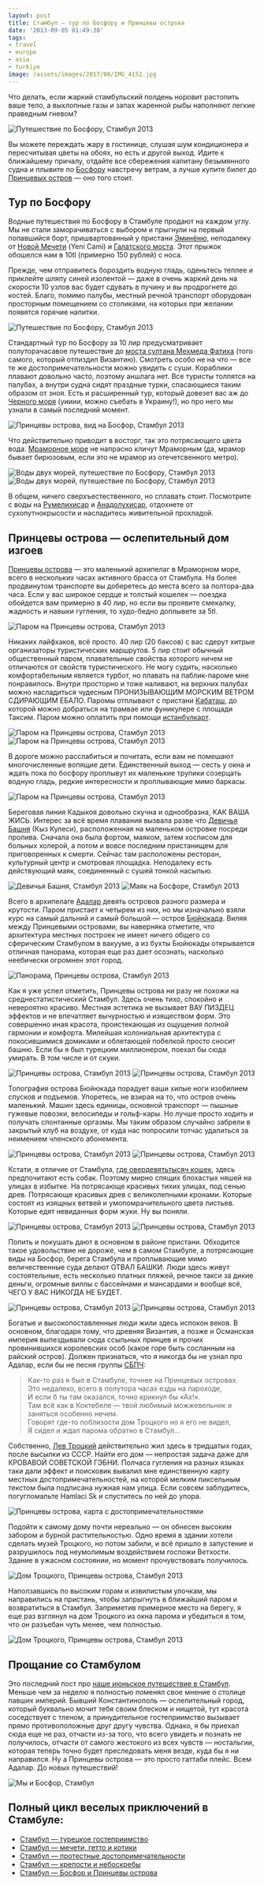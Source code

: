```yaml
---
layout: post
title: Стамбул — тур по Босфору и Принцевы острова
date: '2013-09-05 01:49:30'
tags:
- travel
- europe
- asia
- turkiye
image: /assets/images/2017/08/IMG_4152.jpg
---
```


Что делать, если жаркий стамбульский полдень норовит растопить ваше тело, а выхлопные газы и запах жаренной рыбы наполняют легкие праведным гневом?

![Путешествие по Босфору, Стамбул 2013](/assets/images/2017/08/IMG_4152.jpg)

Вы можете переждать жару в гостинице, слушая шум кондиционера и пересчитывая цветы на обоях, но есть и другой выход. Идите к ближайшему причалу, отдайте все сбережения капитану безымянного судна и плывите по [Босфору](http://ru.wikipedia.org/wiki/%D0%91%D0%BE%D1%81%D1%84%D0%BE%D1%80) навстречу ветрам, а лучше купите билет до [Принцевых остров](http://ru.wikipedia.org/wiki/%D0%9F%D1%80%D0%B8%D0%BD%D1%86%D0%B5%D0%B2%D1%8B_%D0%BE%D1%81%D1%82%D1%80%D0%BE%D0%B2%D0%B0) — оно того стоит.

## Тур по Босфору

Водные путешествия по Босфору в Стамбуле продают на каждом углу. Мы не стали заморачиваться с выбором и прыгнули на первый попавшийся борт, пришвартованный у пристани [Эминёню](https://www.google.com/maps/preview?authuser=0#!q=Emin%C3%B6n%C3%BC&data=!1m4!1m3!1d15962!2d28.9835269!3d41.0121028!4m28!2m15!1m13!1s0x14cab9ebb4a0df1b%3A0x741bb58aaeb5e9a2!3m8!1m3!1d15962!2d28.9835269!3d41.0121028!3m2!1i1920!2i1018!4f13.1!4m2!3d41.0177853!4d28.9728355!6z0K3QvNC40L3RkdC90Y4!5m11!1m10!1z0K3QvNC40L3RkdC90Y4!4m8!1m3!1d34571708!2d-95.677068!3d37.0625!3m2!1i1920!2i1018!4f13.1), неподалеку от [Новой Мечети](http://ru.wikipedia.org/wiki/%D0%9D%D0%BE%D0%B2%D0%B0%D1%8F_%D0%BC%D0%B5%D1%87%D0%B5%D1%82%D1%8C_(%D0%A1%D1%82%D0%B0%D0%BC%D0%B1%D1%83%D0%BB)) (Yeni Cami) и [Галатского моста](http://ru.wikipedia.org/wiki/%D0%93%D0%B0%D0%BB%D0%B0%D1%82%D1%81%D0%BA%D0%B8%D0%B9_%D0%BC%D0%BE%D1%81%D1%82). Этот прыжок обошелся нам в 10tl (примерно 150 рублей) с носа.

Прежде, чем отправитесь бороздить водную гладь, оденьтесь теплее и приклейте шляпу синей изолентой — даже в очень жаркий день на скорости 10 узлов вас будет сдувать в пучину и вы продрогнете до костей. Благо, помимо палубы, местный речной транспорт оборудован просторным помещением со столиками, на которых при желании появятся горячие напитки.

![Путешествие по Босфору, Стамбул 2013](/assets/images/2017/08/IMG_4157.jpg)

Стандартный тур по Босфору за 10 лир предусматривает полуторачасавое путешествие до [моста султана Мехмеда Фатиха](http://ru.wikipedia.org/wiki/%D0%9C%D0%BE%D1%81%D1%82_%D1%81%D1%83%D0%BB%D1%82%D0%B0%D0%BD%D0%B0_%D0%9C%D0%B5%D1%85%D0%BC%D0%B5%D0%B4%D0%B0_%D0%A4%D0%B0%D1%82%D0%B8%D1%85%D0%B0) (того самого, который отпиздил Византию). Смотреть особо не на что — все те же достопримечательности можно увидеть с суши. Кораблики плавают довольно часто, поэтому аншлага нет. Все туристы толпятся на палубах, а внутри судна сидят праздные турки, спасающиеся таким образом от зноя. Есть и расширенный тур, который довезет вас аж до [Черного моря](http://ru.wikipedia.org/wiki/%D0%A7%D1%91%D1%80%D0%BD%D0%BE%D0%B5_%D0%BC%D0%BE%D1%80%D0%B5)&nbsp;(уииии, можно съебать в Украину!), но про него мы узнали в самый последний момент.

![Принцевы острова, вид на Босфор, Стамбул 2013](/assets/images/2017/08/IMG_4351.jpg)

Что действительно приводит в восторг, так это потрясающего цвета вода. [Мраморное море](http://ru.wikipedia.org/wiki/%D0%9C%D1%80%D0%B0%D0%BC%D0%BE%D1%80%D0%BD%D0%BE%D0%B5_%D0%BC%D0%BE%D1%80%D0%B5) не напрасно кличут Мраморным (да, мрамор бывает бирюзовым, если это не мрамор из отечетсвенного метро).

![Воды двух морей, путешествие по Босфору, Стамбул 2013](/assets/images/2017/08/IMG_4082.jpg)
![Воды двух морей, путешествие по Босфору, Стамбул 2013](/assets/images/2017/08/IMG_4282.jpg)

В общем, ничего сверхъестественного, но сплавать стоит. Посмотрите с воды на [Румелихисар](/blog/2013/08/rumelihisari_sapphire_istanbul/ "Румелихисар и небоскреб Сапфир — две крепости Стамбула") и [Анадолухисар](http://ru.wikipedia.org/wiki/%D0%90%D0%BD%D0%B0%D0%B4%D0%BE%D0%BB%D1%83%D1%85%D0%B8%D1%81%D0%B0%D1%80), отдохнете от сухопутнокрысости и насладитесь живительной прохладой.

## Принцевы острова — ослепительный дом изгоев

[Принцевы острова](http://ru.wikipedia.org/wiki/%D0%9F%D1%80%D0%B8%D0%BD%D1%86%D0%B5%D0%B2%D1%8B_%D0%BE%D1%81%D1%82%D1%80%D0%BE%D0%B2%D0%B0) — это маленький архипелаг в Мраморном море, всего в нескольких часах активного брасса от Стамбула. На более продвинутом транспорте вы доберетесь до места всего за полтора-два часа. Если у вас широкое сердце и толстый кошелек — поездка обойдется вам примерно в 40 лир, но если вы проявите смекалку, жадность и навыки гугления, то худо-бедно доплывете за 5tl.

![Паром на Принцевы острова, Стамбул 2013](/assets/images/2017/08/IMG_4378.jpg)

Никаких лайфхаков, всё просто. 40 лир (20 баксов) с вас сдерут хитрые организаторы туристических маршрутов. 5 лир стоит обычный общественный паром, плавательные свойства которого ничем не отличаются от свойств туристического. Не могу судить, насколько комфортабельным является турбот, но плавать на паблик-пароме мне понравилось. Внутри просторно и тоже наливают, на верхних палубах можно насладиться чудесным ПРОНИЗЫВАЮЩИМ МОРСКИМ ВЕТРОМ СДИРАЮЩИМ ЕБАЛО. Паромы отплывают с пристани [Кабаташ](http://wikimapia.org/1097840/ru/%D0%9F%D1%80%D0%B8%D1%81%D1%82%D0%B0%D0%BD%D1%8C-%D0%9A%D0%B0%D0%B1%D0%B0%D1%82%D0%B0%D1%88-%D0%BE%D0%B4%D0%B8%D0%BD-%D0%B8%D0%B7-%D1%82%D0%B5%D1%80%D0%BC%D0%B8%D0%BD%D0%B0%D0%BB%D0%BE%D0%B2), до которой можно добраться на трамвае или фуникулере с площади Таксим. Паром можно оплатить при помощи [истанбулкарт](http://en.wikipedia.org/wiki/Istanbulkart).

![Паром на Принцевы острова, Стамбул 2013](/assets/images/2017/08/IMG_4291.jpg)
![Паром на Принцевы острова, Стамбул 2013](/assets/images/2017/08/IMG_4299.jpg)

В дороге можно расслабиться и почитать, если вам не помешают многочисленные вопящие дети. Единственный выход — сесть у окна и ждать пока по босфору проплывут их маленькие трупики созерцать водную гладь, редкие интересности и проплывающие мимо баркасы.

![Паром на Принцевы острова, Стамбул 2013](/assets/images/2017/08/IMG_4296.jpg)

Береговая линия Кадыкоя довольно скучна и однообразна, КАК ВАША ЖИСЬ. Интерес за всё время плавания вызвала разве что [Девичья Башня](http://ru.wikipedia.org/wiki/%D0%94%D0%B5%D0%B2%D0%B8%D1%87%D1%8C%D1%8F_%D0%B1%D0%B0%D1%88%D0%BD%D1%8F_(%D0%A1%D1%82%D0%B0%D0%BC%D0%B1%D1%83%D0%BB)) (Кыз Кулеси), расположенная на маленьком островке посреди пролива. Сначала она была фортом, маяком, затем хосписом для больных холерой, а потом и вовсе последним пристанищем для приговоренных к смерти. Сейчас там расположены ресторан, культурный центр и смотровая площадка. Неподалеку есть действующий маяк, соединенный с сушей тонкой насыпью.

![Девичья Башня, Стамбул 2013](/assets/images/2017/08/IMG_4256.jpg)
![Маяк на Босфоре, Стамбул 2013](/assets/images/2017/08/IMG_4276.jpg)

Всего в архипелаге [Адалар](http://ru.wikipedia.org/wiki/%D0%9F%D1%80%D0%B8%D0%BD%D1%86%D0%B5%D0%B2%D1%8B_%D0%BE%D1%81%D1%82%D1%80%D0%BE%D0%B2%D0%B0) девять островов разного размера и крутости. Паром пристает к четырем из них, но мы изначально взяли курс на самый дальний и самый большой — остров [Бюйюкада](https://www.google.ru/maps/preview#!q=Buyukada+Iskelesi+B%C3%BCy%C3%BCkada+%C4%B0skelesi&data=!1m4!1m3!1d31995!2d29.0929581!3d40.8682681!4m28!2m15!1m13!1s0x0%3A0x59943ea01b465308!3m8!1m3!1d31995!2d29.0929581!3d40.8682681!3m2!1i1920!2i1018!4f13.1!4m2!3d40.8737401!4d29.1273308!6zQsO8ecO8a2FkYSwgQWRhbGFyLCBUdXJrZXk!5m11!1m10!1zQsO8ecO8a2FkYSwgQWRhbGFyLCBUdXJrZXk!4m8!1m3!1d185265!2d60.6549335!3d56.813891!3m2!1i1920!2i1018!4f13.1). Виляя между Принцевыми островами, вы наверняка отметите, что архитектура местных построек не имеет ничего общего со сферическим Стамбулом в вакууме, а из бухты Бюйюкады открывается отличная панорама, которая еще раз дает осознать, насколько неебически огромнен этот город.

![Панорама, Принцевы острова, Стамбул 2013](/assets/images/2017/10/UNADJUSTEDNONRAW_thumb_39b1.jpg)

Как я уже успел отметить, Принцевы острова ни разу не похожи на среднестатистический Стамбул. Здесь очень тихо, спокойно и невероятно красиво. Местная эстетика не вызывает ВАУ ПИЗДЕЦ эффектов и не впечатляет вычурностью и изяществом форм. Это совершенно иная красота, проистекающая из ощущения полной гармонии и комфорта. Милейшая колониальная архитектура с покосившимися домиками и облетающей побелкой просто сносит башню. Если бы я был турецким миллионером, поехал бы сюда умирать. В том числе и от скуки.

![Принцевы острова, Стамбул 2013](/assets/images/2017/08/IMG_4325.jpg)
![Принцевы острова, Стамбул 2013](/assets/images/2017/08/IMG_4332.jpg)

Топография острова Бюйюкада порадует ваши хилые ноги изобилием спусков и подъемов. Упоретесь, не взирая на то, что остров очень маленький. Машин здесь единицы, основной транспорт — пышные гужевые повозки, велосипеды и гольф-кары. Но лучше просто ходить и получать спонтанные оргазмы. Мы таким образом случайно забрели в закрытый клуб на воздухе, от куда нас попросили тотчас удалиться за неимением членского абонемента.

![Принцевы острова, Стамбул 2013](/assets/images/2017/08/IMG_4328.jpg)
![Принцевы острова, Стамбул 2013](/assets/images/2017/08/IMG_4335.jpg)

Кстати, в отличие от Стамбула, [где овердевятьтысяч кошек](/blog/istanbul-south-european/ "Стамбул — южный берег Европейской части"), здесь предпочитают есть собак. Поэтому мирно спящих блохастых няшей на улицах в избытке. На потрясающе красивых тихих улицах, под сенью древ. Потрясающе красивых древ с великолепными кронами. Которые состоят из изящных ветвей и умопомрачительного цвета листьев. Которые едят невиданных форм жуки. Ну вы поняли.

![Принцевы острова, Стамбул 2013](/assets/images/2017/10/UNADJUSTEDNONRAW_thumb_39b7.jpg)
![Принцевы острова, Стамбул 2013](/assets/images/2017/10/UNADJUSTEDNONRAW_thumb_39c7.jpg)

Попить и покушать дают в основном в районе пристани. Обходится такое удовольствие не дороже, чем в самом Стамбуле, а потрясающие виды на Босфор, берега Стамбула и проплывающие мимо величественные суда делают ОТВАЛ БАШКИ. Люди здесь живут состоятельные, есть несколько платных пляжей, речное такси за дикие деньги, огромные виллы с бассейнами и мансардами и вообще всё, ЧЕГО У ВАС НИКОГДА НЕ БУДЕТ.

![Принцевы острова, Стамбул 2013](/assets/images/2017/08/IMG_4353.jpg)
![Принцевы острова, Стамбул 2013](/assets/images/2017/08/IMG_4340.jpg)

Богатые и высокопоставленные люди жили здесь испокон веков. В основном, благодаря тому, что древняя Византия, а позже и Османская империя выпездывали сюда ссыльных принцев и прочих провинившихся королевских особ (какое горе быть сосланным на райский остров). Должен признаться, что я никогда бы не узнал про Адалар, если бы не песня группы [СБПЧ](http://ru.wikipedia.org/wiki/%D0%A1%D0%B0%D0%BC%D0%BE%D0%B5_%D0%B1%D0%BE%D0%BB%D1%8C%D1%88%D0%BE%D0%B5_%D0%BF%D1%80%D0%BE%D1%81%D1%82%D0%BE%D0%B5_%D1%87%D0%B8%D1%81%D0%BB%D0%BE_(%D0%B3%D1%80%D1%83%D0%BF%D0%BF%D0%B0)):

> Как-то раз я был в Стамбуле, точнее на Принцевых островах.  
> Это недалеко, всего в полутора часах езды на пароходе,  
> И если б ты там оказался, точно крикнул бы «Ах!».  
> Там всё как в Коктебеле — твой любимый можжевельник и заняться особенно нечем.  
> Говорят где-то поблизости дом Троцкого но я его не видел,  
> Я сидел и ждал парома обратно в Стамбул…

Собственно, [Лев Троцкий](http://ru.wikipedia.org/wiki/%D0%A2%D1%80%D0%BE%D1%86%D0%BA%D0%B8%D0%B9,_%D0%9B%D0%B5%D0%B2_%D0%94%D0%B0%D0%B2%D0%B8%D0%B4%D0%BE%D0%B2%D0%B8%D1%87) действительно жил здесь в тридцатых годах, после высылки из СССР. Найти его дом — непростая задача даже для КРОВАВОЙ СОВЕТСКОЙ ГЭБНИ. Полчаса гугления на разных языках таки дали эффект и поисковик вывалил мне единственную карту местных достопримечательностей, на которой мелким пиксельным текстом была подписана нужная нам улица. Если совсем заблудитесь, погугломапьте Hamlaci Sk и спуститесь по ней до упора.

![Принцевы острова, карта с достопримечательностями](/assets/images/2017/10/IMG_0046_a8g665.jpg)

Подойти к самому дому почти нереально — он обнесен высоким забором и бурной растительностью. Одно время в здании хотели сделать музей Троцкого, но потом забили, и всё пришло в запустение и разрушилось под неумолимым воздействием госпожи Ветхости. Здание в ужасном состоянии, но момент прочувствовать получилось.

![Дом Троцкого, Принцевы острова, Стамбул 2013](/assets/images/2017/08/IMG_4364.jpg)

Наползавшись по высоким горам и извилистым улочкам, мы направились на пристань, чтобы запрыгнуть в ближайший паром и возвратиться в Стамбул. Заприметив примерное место на берегу, я еще раз взглянул на дом Троцкого из окна парома и убедиться в том, что он разъебан чуть менее, чем полностью.

![Дом Троцкого, Принцевы острова, Стамбул 2013](/assets/images/2017/08/IMG_4375.jpg)

## Прощание со Стамбулом

Это последний пост про [наше июньское путешествие в Стамбул](/blog/tag/istanbul/). Меньше чем за неделю я полностью поменял свое мнение о столице павших империй. Бывший Константинополь — ослепительный город, который буквально мочит тебя своим блеском и нищетой, тут красота соседствует с тленом, а принудительное гостеприимство вызывает прямо противоположные друг другу чувства. Однако, я бы приехал сюда еще не раз, отчасти из-за того, что всего увидеть и познать не получилось, отчасти от самого жестокого из всех чувств — ностальгии, которая теперь точно будет преследовать меня везде, куда бы я ни направился. Ну а Принцевы острова — это просто гаттаби плейс. Всем Адалар. До новых путешествий!

![Мы и Босфор, Стамбул](/assets/images/2017/10/UNADJUSTEDNONRAW_thumb_39ec.jpg)

## Полный цикл веселых приключений в Стамбуле:
- [Стамбул — турецкое гостеприимство](/blog/istanbul-welcome/)
- [Стамбул — мечети, гетто и котики](/blog/istanbul-south-european/)
- [Стамбул — протестные достопримечательности](/blog/istanbul-taksim-galata/)
- [Стамбул — крепости и небоскребы](/blog/rumelihisari_sapphire_istanbul/)
- [Стамбул — Босфор и Принцевы острова](/blog/adalar/)